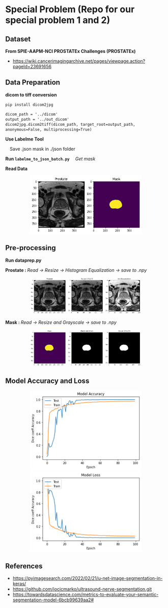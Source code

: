 # Special Problem (Repo for our special problem 1 and 2)

## Dataset

<b>From SPIE-AAPM-NCI PROSTATEx Challenges (PROSTATEx)</b>
* https://wiki.cancerimagingarchive.net/pages/viewpage.action?pageId=23691656

## Data Preparation

<b>dicom to tiff conversion</b>
```
pip install dicom2jpg
```
```
dicom_path = '../dicom'
output_path = '../out_dicom'
dicom2jpg.dicom2tiff(dicom_path, target_root=output_path, anonymous=False, multiprocessing=True)
```
<b> Use Labelme Tool </b>

&emsp;Save .json mask in ./json folder

<b>Run ```labelme_to_json_batch.py```</b>
&emsp;<i>Get mask</i>

<b>Read Data</b>
<p align="center">
  <img src="./SHOWING/data.gif" width="350">
</p>

## Pre-processing

<b>Run dataprep.py</b>

<b> Prostate : </b> <i>Read -> Resize -> Histogram Equalization -> save to .npy</i>
<p align="center">
  <img src="./SHOWING/prostate.gif" width="350">
</p>
<b> Mask : </b> <i>Read -> Resize and Grayscale -> save to .npy</i>
<p align="center">
  <img src="./SHOWING/mask.gif" width="350">
</p>

## Model Accuracy and Loss

<p align="center">
  <img src="./SHOWING/accuracy.png" width="350" title="hover text">
  <img src="./SHOWING/loss.png" width="350">
</p>

## References

* https://pyimagesearch.com/2022/02/21/u-net-image-segmentation-in-keras/
* https://github.com/jocicmarko/ultrasound-nerve-segmentation.git
* https://towardsdatascience.com/metrics-to-evaluate-your-semantic-segmentation-model-6bcb99639aa2#
